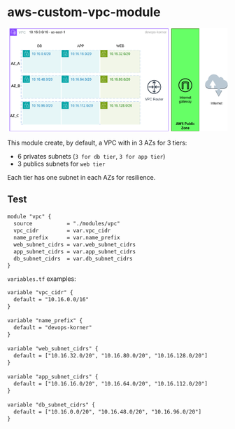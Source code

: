 # aws-custom-vpc-module

![Image](./vpc-design.png)

This module create, by default, a VPC with in 3 AZs for 3 tiers:
- 6 privates subnets (`3 for db tier`, `3 for app tier`)
- 3 publics subnets for `web tier`

Each tier has one subnet in each AZs for resilience. 

## Test

```
module "vpc" {
  source           = "./modules/vpc"
  vpc_cidr         = var.vpc_cidr
  name_prefix      = var.name_prefix
  web_subnet_cidrs = var.web_subnet_cidrs
  app_subnet_cidrs = var.app_subnet_cidrs
  db_subnet_cidrs  = var.db_subnet_cidrs
}
```

`variables.tf` examples: 

```
variable "vpc_cidr" {
  default = "10.16.0.0/16"
}

variable "name_prefix" {
  default = "devops-korner"
}

variable "web_subnet_cidrs" {
  default = ["10.16.32.0/20", "10.16.80.0/20", "10.16.128.0/20"]
}

variable "app_subnet_cidrs" {
  default = ["10.16.16.0/20", "10.16.64.0/20", "10.16.112.0/20"]
}

variable "db_subnet_cidrs" {
  default = ["10.16.0.0/20", "10.16.48.0/20", "10.16.96.0/20"]
}
```
